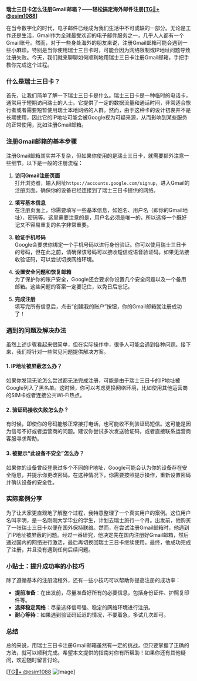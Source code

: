 **瑞士三日卡怎么注册Gmail邮箱？——轻松搞定海外邮件注册[[TG💪+ @esim1088](https://t.me/s/esim1088)]**

在当今数字化的时代，电子邮件已经成为我们生活中不可或缺的一部分。无论是工作还是生活，Gmail作为全球最受欢迎的电子邮件服务之一，几乎人人都有一个Gmail账号。然而，对于一些身处海外的朋友来说，注册Gmail邮箱可能会遇到一些小麻烦。特别是当你使用瑞士三日卡时，可能会因为网络限制或IP地址问题导致注册失败。今天，我们就来聊聊如何顺利地用瑞士三日卡注册Gmail邮箱，手把手教你完成这个过程。

### 什么是瑞士三日卡？

首先，让我们简单了解一下瑞士三日卡是什么。瑞士三日卡是一种临时的电话卡，通常用于短期访问瑞士的人士。它提供了一定的数据流量和通话时间，非常适合旅行者或者需要短暂使用瑞士本地网络的人群。然而，由于这种卡的设计初衷并不是长期使用，因此它的IP地址可能会被Google视为可疑来源，从而影响到某些服务的正常使用，比如注册Gmail邮箱。

### 注册Gmail邮箱的基本步骤

注册Gmail邮箱其实并不复杂，但如果你使用的是瑞士三日卡，就需要额外注意一些细节。以下是一般的注册流程：

1. **访问Gmail注册页面**  
   打开浏览器，输入网址`https://accounts.google.com/signup`，进入Gmail的注册页面。确保你的设备已经连接到了瑞士三日卡提供的网络。

2. **填写基本信息**  
   在注册页面上，你需要填写一些基本信息，如姓名、用户名（即你的Gmail地址）、密码等。这里需要注意的是，用户名必须是唯一的，所以选择一个既好记又不容易重复的名字非常重要。

3. **验证手机号码**  
   Google会要求你绑定一个手机号码以进行身份验证。你可以使用瑞士三日卡的号码，但在此之前，请确保该号码可以接收短信或语音验证码。如果无法接收验证码，可以尝试切换网络环境。

4. **设置安全问题和恢复邮箱**  
   为了保护你的账户安全，Google还会要求你设置几个安全问题以及一个备用邮箱。这些问题的答案一定要记住，以免日后忘记。

5. **完成注册**  
   填写完所有信息后，点击“创建我的账户”按钮，你的Gmail邮箱就注册成功了！

### 遇到的问题及解决办法

虽然上述步骤看起来很简单，但在实际操作中，很多人可能会遇到各种问题。接下来，我们将针对一些常见问题提供解决方案。

#### 1. IP地址被屏蔽怎么办？
如果你发现无论怎么尝试都无法完成注册，可能是由于瑞士三日卡的IP地址被Google列入了黑名单。这时候，你可以考虑更换网络环境，比如使用其他运营商的SIM卡或者连接公共Wi-Fi热点。

#### 2. 验证码接收失败怎么办？
有时候，即使你的号码能够正常接打电话，也可能收不到验证码短信。这可能是因为信号不好或者运营商的问题。建议你尝试多次发送验证码，或者直接联系运营商客服寻求帮助。

#### 3. 被提示“此设备不安全”怎么办？
如果你的设备曾经登录过多个不同的IP地址，Google可能会认为你的设备存在安全隐患，并提示你更改密码。在这种情况下，你需要按照提示操作，重新设置密码并确认设备的安全性。

### 实际案例分享

为了让大家更直观地了解整个过程，我特意整理了一个真实用户的案例。这位用户名叫李明，是一名刚刚大学毕业的学生，计划去瑞士旅行一个月。出发前，他购买了一张瑞士三日卡以便在国外保持联络。然而，在尝试注册Gmail邮箱时，他遇到了IP地址被屏蔽的问题。经过一番研究，他决定先在国内注册好Gmail邮箱，然后通过国内的网络进行激活，最后再切换回瑞士三日卡继续使用。最终，他成功完成了注册，并且没有遇到任何后续问题。

### 小贴士：提升成功率的小技巧

除了遵循基本的注册流程外，还有一些小技巧可以帮助你提高注册的成功率：

- **提前准备**：在出发前，尽量准备好所有的必要信息，包括身份证件、护照复印件等。
- **选择稳定网络**：尽量选择信号强、稳定的网络环境进行注册。
- **耐心等待**：如果遇到验证码延迟的情况，不要着急，多试几次即可。

### 总结

总的来说，用瑞士三日卡注册Gmail邮箱虽然有一定的挑战，但只要掌握了正确的方法，就可以顺利完成。希望本文提供的指南对你有所帮助！如果你还有其他疑问，欢迎随时留言讨论。

[[TG💪+ @esim1088](https://t.me/s/esim1088) ![Image](https://i.postimg.cc/4NQfJmqS/Snipaste-2025-05-13-00-14-12.png)]